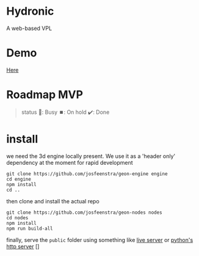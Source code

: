 # Hydronic

A web-based VPL 

# Demo
[Here](https://thegeofront.github.io/)

# Roadmap MVP
> status 
> 🚧: Busy
> ⏹️: On hold
> ✔️: Done 

# install
we need the 3d engine locally present. We use it as a 'header only' dependency at the moment for rapid development
```shell
git clone https://github.com/josfeenstra/geon-engine engine
cd engine 
npm install
cd ..
```

then clone and install the actual repo 
```shell
git clone https://github.com/josfeenstra/geon-nodes nodes
cd nodes
npm install
npm run build-all
```
finally, serve the `public` folder using something like 
[live server](https://marketplace.visualstudio.com/items?itemName=ritwickdey.LiveServer) or [python's http server](https://docs.python.org/3/library/http.server.html)
[]
